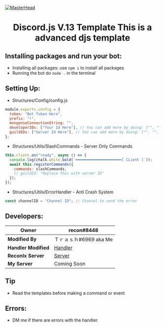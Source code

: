 [![MasterHead](https://discord.js.org/static/logo.svg)](https://repository-images.githubusercontent.com/40484398/e305e980-cb80-11eb-9bb9-c5d3ec013658)

<h1 align="center">Discord.js V.13 Template This is a advanced djs template</h1>

## Installing packages and run your bot:

- Installing all packages: use `npm i` to install all packages
- Running the bot do `node .` in the terminal

## Setting Up:

- Structures/Config/config.js

```js
module.exports.config = {
  token: "Bot Token Here",
  prefix: "!",
  mongooseConnectionString: "",
  developerIDs: ["Your Id Here"], // You can add more by doing: ["", "", ""]
  guildIDs: ["Server Id Here"], // You can add more by doing: ["", "", ""]
};
```

- Structures/Utils/SlashCommands - Server Only Commands

```js
this.client.on("ready", async () => {
  console.log(chalk.white.bold(`━━━━━━━━━━━━━━━━━━━━━[ CLient ]`));
  await this.registerCommands({
    commands: slashCommands,
    // guildId: "Replace this with server ID"
  });
});
```

- Structures/Utils/ErrorHandler - Anti Crash System

```js
const channelID = "Channel ID"; // Channel to send the error
```

## Developers:

| Owner                | recon#8448                                             |
| -------------------- | ------------------------------------------------------ |
| **Modified By**      | Ｔｒａｓｈ#6969 aka Me                                 |
| **Handler Modified** | [Handler](https://github.com/reconlx/djs-base-handler) |
| **Reconlx Server**   | [Server](https://discord.gg/uQAJqGRfpU)                |
| **My Server**        | Coming Soon                                            |

## Tip

- Read the templates before making a command or event

## Errors:

- DM me if there are errors with the handler.
